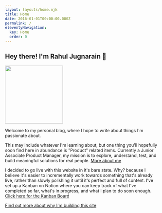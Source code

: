 ```yaml
---
layout: layouts/home.njk
title: Home
date: 2016-01-01T00:00:00.000Z
permalink: /
eleventyNavigation:
  key: Home
  order: 0
---
```

## Hey there! I'm Rahul Jugnarain 👋

<div class="imageleftalign">
    <div className="image"><img src="https://db3pap001files.storage.live.com/y4m8JZrEQryqiepn8H3CUIJp2N3ErI4zp1_Tvbm39lia95JgUNEGyAn0YZwgAwevKI6QwJ-ofbTUGSvBa631bI6DknxXJSiIlIH0Y1XaFgm3Nu3K-hGu8F2tH8XPCxup7CdDzjGCnlUS_0VadFzJzF75L-YbCL0aDU0zPRr0d3GBtp_0Kqk4DP0BZt3cLh4tSI-?width=1080&height=1080&cropmode=none" width="190" height="190"/></div>
  </div>

Welcome to my personal blog, where I hope to write about things I'm passionate about. 

This may include whatever I'm learning about, but one thing you'll hopefully soon find here in abundance is "Product" related items. Currently a Junior Associate Product Manager, my mission is to explore, understand, test, and build meaningful solutions for real people. [More about me](/about/)

I decided to go live with this website in it's bare state. Why? because I believe it's easier to incrementally work towards something that's already live, rather than slowly polishing it until it's perfect and full of content. I've set up a Kanban on Notion where you can keep track of what I've completed so far, what's in progress, and what I plan to do soon enough. [Click here for the Kanban Board](https://jugnarain.notion.site/11159de418774f108030e41df07b6574?v=bbf77e0017194aea934e1a486a063515)

[Find out more about why I'm building this site](posts/why-i-am-building-this-website/)
